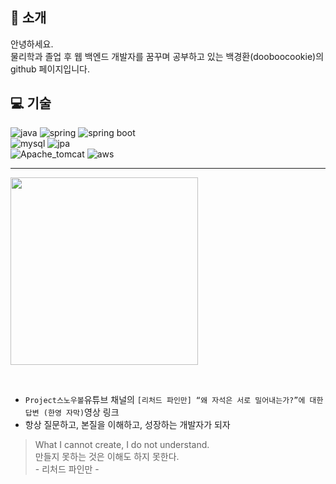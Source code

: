 <h2>👋 소개</h2>


  안녕하세요.  
  물리학과 졸업 후 웹 백엔드 개발자를 꿈꾸며 공부하고 있는
  백경환(dooboocookie)의 github 페이지입니다.

<h2>💻 기술</h2>

![java](https://img.shields.io/badge/JAVA-007396?style=for-the-badge&logo=java&logoColor=white)
![spring](https://img.shields.io/badge/spring-6DB33F?style=for-the-badge&logo=spring&logoColor=white)
![spring boot](https://img.shields.io/badge/springboot-6DB33F?style=for-the-badge&logo=springboot&logoColor=white)
<br>
![mysql](https://img.shields.io/badge/mysql-4479A1?style=for-the-badge&logo=mysql&logoColor=white)
![jpa](https://img.shields.io/badge/JPA-181717?style=for-the-badge&logo=jpa)
<br>
![Apache_tomcat](https://img.shields.io/badge/apache%20tomcat-F8DC75?style=for-the-badge&logo=apachetomcat&logoColor=white)
![aws](https://img.shields.io/badge/amazon%20AWS-232F3E?style=for-the-badge&logo=aws&logoColor=white)


---

[<img src="https://i.ytimg.com/vi/3smc7jbUPiE/maxresdefault.jpg" style="width:300px">](https://youtu.be/3smc7jbUPiE)

<br>

* `Project스노우볼`유튜브 채널의 `[리처드 파인만] “왜 자석은 서로 밀어내는가?”에 대한 답변 (한영 자막)`영상 링크
* 항상 질문하고, 본질을 이해하고, 성장하는 개발자가 되자
> What I cannot create, I do not understand.  
> 만들지 못하는 것은 이해도 하지 못한다.  
> \- 리처드 파인만 -
